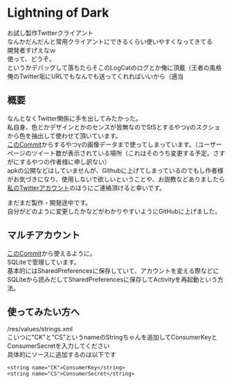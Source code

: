 # Lightning of Dark
お試し製作Twitterクライアント  
なんかだんだんと常用クライアントにできるくらい使いやすくなってきてる  
開発者すげえなｗ  
使って、どうぞ。  
というかデバッグして落ちたらそこのLogCatのログとか俺に頂戴（王者の風格  
俺のTwitter垢にURLでもなんでも送ってくれればいいから（適当

## 概要
なんとなくTwitter関係に手を出してみたかった。  
私自身、色とかデザインとかのセンスが皆無なのでStSとするやつγのスクショから色を抽出して使わせて頂いています。  
[このCommit](https://github.com/sugtao4423/Lightning-of-Dark/commit/220aae4bfacf883f823890bdea8dd3aa98dd0396)からするやつγの画像データまで使ってしまっています。（ユーザーページのツイート数が表示されている場所（これはそのうち変更する予定。さすがにするやつの作者様に申し訳ない）  
apkの公開などはしていませんが、Githubに上げてしまっているのでもし作者様がお気づきになり、使用しないで欲しいということや、お説教などありましたら[私のTwitterアカウント](https://twitter.com/sugtao4423)のほうにご連絡頂けると幸いです。

まだまだ製作・開発途中です。  
自分がどのように変更したかなどがわかりやすいようにGitHubに上げました。

## マルチアカウント
[このCommit](https://github.com/sugtao4423/Lightning-of-Dark/tree/e10f6d80e89f9159e95ba101f2f3a82b506d38ea)から使えるように。  
SQLiteで管理しています。  
基本的にはSharedPreferencesに保存していて、アカウントを変える際などにSQLiteから読みだしてSharedPreferencesに保存してActivityを再起動という方法。

## 使ってみたい方へ
/res/values/strings.xml  
こいつに"CK"と"CS"というnameのStringちゃんを追加してConsumerKeyとConsumerSecretを入力してください  
具体的にソースに追加するのは以下です

    <string name="CK">ConsumerKey</string>
    <string name="CS">ConsumerSecret</string>
